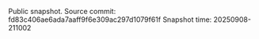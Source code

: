 Public snapshot. Source commit: fd83c406ae6ada7aaff9f6e309ac297d1079f61f
Snapshot time: 20250908-211002
